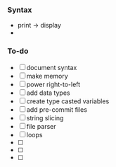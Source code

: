 ### Syntax

- print  -> display
- 

### To-do

- [ ] document syntax
- [ ] make memory
- [ ] power right-to-left 
- [ ] add data types
- [ ] create type casted variables
- [ ] add pre-commit files
- [ ] string slicing
- [ ] file parser
- [ ] loops
- [ ] 
- [ ] 
- [ ] 
